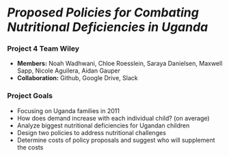 # _Proposed Policies for Combating Nutritional Deficiencies in Uganda_
### Project 4 Team Wiley
* **Members:** Noah Wadhwani, Chloe Roesslein, Saraya Danielsen, Maxwell Sapp, Nicole Aguilera, Aidan Gauper
* **Collaboration:** Github, Google Drive, Slack

### Project Goals
* Focusing on Uganda families in 2011
* How does demand increase with each individual child? (on average)
* Analyze biggest nutritional deficiencies for Ugandan children
* Design two policies to address nutritional challenges
* Determine costs of policy proposals and suggest who will supplement the costs
